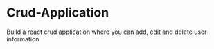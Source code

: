 # Crud-Application
Build a react crud application where you can add, edit and delete user information
